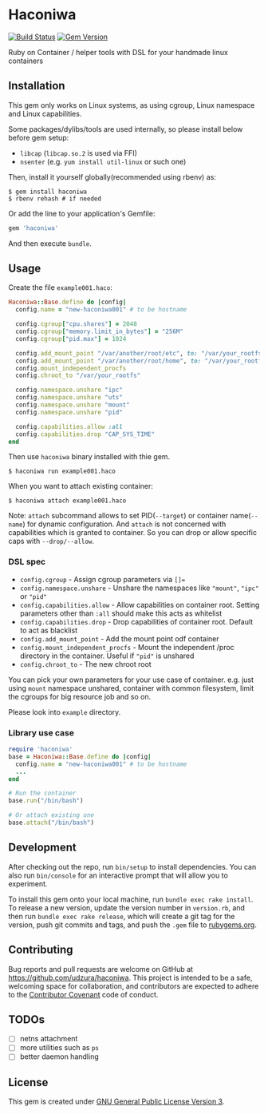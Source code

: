 # Haconiwa

[![Build Status](https://travis-ci.org/haconiwa/haconiwa-mri.svg?branch=master)](https://travis-ci.org/haconiwa/haconiwa-mri) [![Gem Version](https://badge.fury.io/rb/haconiwa.svg)](https://badge.fury.io/rb/haconiwa)

Ruby on Container / helper tools with DSL for your handmade linux containers

## Installation

This gem only works on Linux systems, as using cgroup, Linux namespace and Linux capabilities.

Some packages/dylibs/tools are used internally, so please install below before gem setup:

* `libcap` (`libcap.so.2` is used via FFI)
* `nsenter` (e.g. `yum install util-linux` or such one)

Then, install it yourself globally(recommended using rbenv) as:

```console
$ gem install haconiwa
$ rbenv rehash # if needed
```

Or add the line to your application's Gemfile:

```ruby
gem 'haconiwa'
```

And then execute `bundle`.

## Usage

Create the file `example001.haco`:

```ruby
Haconiwa::Base.define do |config|
  config.name = "new-haconiwa001" # to be hostname

  config.cgroup["cpu.shares"] = 2048
  config.cgroup["memory.limit_in_bytes"] = "256M"
  config.cgroup["pid.max"] = 1024

  config.add_mount_point "/var/another/root/etc", to: "/var/your_rootfs/etc", readonly: true
  config.add_mount_point "/var/another/root/home", to: "/var/your_rootfs/home"
  config.mount_independent_procfs
  config.chroot_to "/var/your_rootfs"

  config.namespace.unshare "ipc"
  config.namespace.unshare "uts"
  config.namespace.unshare "mount"
  config.namespace.unshare "pid"

  config.capabilities.allow :all
  config.capabilities.drop "CAP_SYS_TIME"
end
```

Then use `haconiwa` binary installed with thie gem.

```console
$ haconiwa run example001.haco
```

When you want to attach existing container:

```console
$ haconiwa attach example001.haco
```

Note: `attach` subcommand allows to set PID(`--target`) or container name(`--name`) for dynamic configuration.
And `attach` is not concerned with capabilities which is granted to container. So you can drop or allow specific caps with `--drop/--allow`.

### DSL spec

* `config.cgroup` - Assign cgroup parameters via `[]=`
* `config.namespace.unshare` - Unshare the namespaces like `"mount"`, `"ipc"` or `"pid"`
* `config.capabilities.allow` - Allow capabilities on container root. Setting parameters other than `:all` should make this acts as whitelist
* `config.capabilities.drop` - Drop capabilities of container root. Default to act as blacklist
* `config.add_mount_point` - Add the mount point odf container
* `config.mount_independent_procfs` - Mount the independent /proc directory in the container. Useful if `"pid"` is unshared
* `config.chroot_to` - The new chroot root

You can pick your own parameters for your use case of container.
e.g. just using `mount` namespace unshared, container with common filesystem, limit the cgroups for big resource job and so on.

Please look into `example` directory.

### Library use case

```ruby
require 'haconiwa'
base = Haconiwa::Base.define do |config|
  config.name = "new-haconiwa001" # to be hostname
  ...
end

# Run the container
base.run("/bin/bash")

# Or attach existing one
base.attach("/bin/bash")
```

## Development

After checking out the repo, run `bin/setup` to install dependencies. You can also run `bin/console` for an interactive prompt that will allow you to experiment.

To install this gem onto your local machine, run `bundle exec rake install`. To release a new version, update the version number in `version.rb`, and then run `bundle exec rake release`, which will create a git tag for the version, push git commits and tags, and push the `.gem` file to [rubygems.org](https://rubygems.org).

## Contributing

Bug reports and pull requests are welcome on GitHub at https://github.com/udzura/haconiwa. This project is intended to be a safe, welcoming space for collaboration, and contributors are expected to adhere to the [Contributor Covenant](http://contributor-covenant.org) code of conduct.

## TODOs

* [ ] netns attachment
* [ ] more utilities such as `ps`
* [ ] better daemon handling

## License

This gem is created under [GNU General Public License Version 3](./LICENSE).

